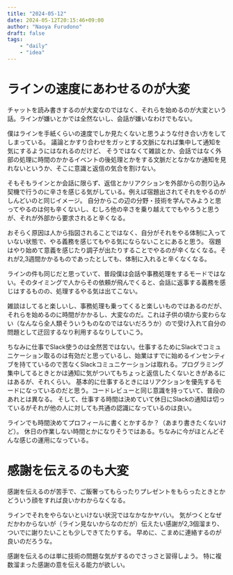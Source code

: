 ```yaml
---
title: "2024-05-12"
date: 2024-05-12T20:15:46+09:00
author: "Naoya Furudono"
draft: false
tags:
    - "daily"
    - "idea"
---
```


# ラインの速度にあわせるのが大変

チャットを読み書きするのが大変なのではなく、それらを始めるのが大変という話。ラインが嫌いとかでは全然ないし、会話が嫌いなわけでもない。

僕はラインを手紙くらいの速度でしか見たくないと思うような付き合い方をしてしまっている。
議論とかすり合わせをガッとする文脈になれば集中して通知を気にするようにはなれるのだけど、
そうではなくて雑談とか、会話ではなく外部の処理に時間のかかるイベントの後処理とかをする文脈だとなかなか通知を見れないというか、そこに意識と返信の気合を割けない。

そもそもラインとか会話に限らず、返信とかリアクションを外部からの割り込み契機で行うのに辛さを感じる気がしている。例えば宿題出されてそれをやるのがしんどいのと同じイメージ。
自分からこの辺の分野・技術を学んでみようと思ってやるのは何も辛くないし、むしろ他の辛さを乗り越えてでもやろうと思うが、それが外部から要求されると辛くなる。

おそらく原因は人から指図されることではなく、自分がそれをやる体制に入っていない状態で、やる義務を感じてもやる気にならないことにあると思う。
宿題はやり始めて意義を感じたり調子が出たりすることでやるのが辛くなくなる。それが2,3週間かかるものであったとしても、体制に入れると辛くなくなる。

ラインの件も同じだと思っていて、普段僕は会話や事務処理をするモードではない。そのタイミングで人からその依頼が飛んでくると、会話に返事する義務を感じはするものの、処理するやる気は出てこない。

雑談はしてると楽しいし、事務処理も乗ってくると楽しいものではあるのだが、それらを始めるのに時間がかかるし、大変なのだ。これは子供の頃から変わらない（なんなら全人類そういうものなのではないだろうか）ので受け入れて自分の問題として迂回するなり利用するなりしていこう。

ちなみに仕事でSlack使うのは全然苦ではない。仕事するためにSlackでコミュニケーション取るのは有効だと思っているし、始業はすでに始めるインセンティブを持てているので苦なくSlackコミュニケーションは取れる。プログラミング集中してるときとかは通知に気がついてもちょっと返信したくないときがあるにはあるが、それくらい。
基本的に仕事するときにはリアクションを優先するモードになっているのだと思う。コードレビューと同じ意識を持っていて、普段のあれとは異なる。
そして、仕事する時間は決めていて休日にSlackの通知は切っているがそれが他の人に対しても共通の認識になっているのは良い。

ラインでも時間決めてプロフィールに書くとかするか？（あまり書きたくないけど）。
休日の作業しない時間とかになりそうではある。ちなみに今がほとんどそんな感じの運用になっている。

# 感謝を伝えるのも大変

感謝を伝えるのが苦手で、ご飯奢ってもらったりプレゼントをもらったときとかどういう顔をすれば良いかわからなくなる。

ラインでそれをやらないといけない状況ではなかなかヤバい。
気がつくとなぜだかわからないが（ライン見ないからなのだが）伝えたい感謝が2,3個溜まり、ついでに謝りたいことも少しできてたりする。
早めに、こまめに連絡するのが良いのだろうな。

感謝を伝えるのは単に技術の問題な気がするのでさっさと習得しよう。
特に複数溜まった感謝の意を伝える能力が欲しい。

